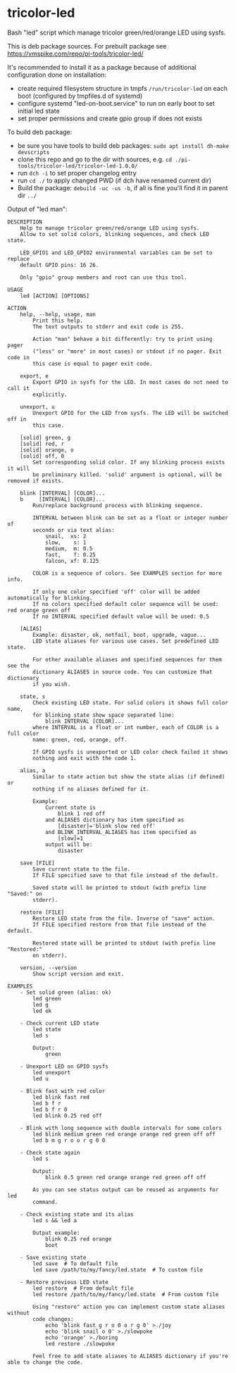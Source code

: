# tricolor-led

Bash "led" script which manage tricolor green/red/orange LED using sysfs.

This is deb package sources.
For prebuilt package see https://vmspike.com/repo/pi-tools/tricolor-led/

It's recommended to install it as a package because of additional configuration done on installation:
- create required filesystem structure in tmpfs `/run/tricolor-led` on each boot (configured by tmpfiles.d of systemd)
- configure systemd "led-on-boot.service" to run on early boot to set initial led state
- set proper permissions and create gpio group if does not exists

To build deb package:
- be sure you have tools to build deb packages: `sudo apt install dh-make devscripts`
- clone this repo and go to the dir with sources, e.g. `cd ./pi-tools/tricolor-led/tricolor-led-1.0.0/`
- run `dch -i` to set proper changelog entry
- run `cd ./` to apply changed PWD (if dch have renamed current dir)
- Build the package: `debuild -uc -us -b`, if all is fine you'll find it in parent dir `../`

Output of "led man":
```
DESCRIPTION
    Help to manage tricolor green/red/orange LED using sysfs.
    Allow to set solid colors, blinking sequences, and check LED state.

    LED_GPIO1 and LED_GPIO2 environmental variables can be set to replace
    default GPIO pins: 16 26.

    Only "gpio" group members and root can use this tool.

USAGE
    led [ACTION] [OPTIONS]

ACTION
    help, --help, usage, man
        Print this help.
        The text outputs to stderr and exit code is 255.

        Action "man" behave a bit differently: try to print using pager
        ("less" or "more" in most cases) or stdout if no pager. Exit code in
        this case is equal to pager exit code.

    export, e
        Export GPIO in sysfs for the LED. In most cases do not need to call it
        explicitly.

    unexport, u
        Unexport GPIO for the LED from sysfs. The LED will be switched off in
        this case.

    [solid] green, g
    [solid] red, r
    [solid] orange, o
    [solid] off, 0
        Set corresponding solid color. If any blinking process exists it will
        be preliminary killed. 'solid' argument is optional, will be removed if exists.

    blink [INTERVAL] [COLOR]...
    b     [INTERVAL] [COLOR]...
        Run/replace background process with blinking sequence.

        INTERVAL between blink can be set as a float or integer number of
        seconds or via text alias:
            snail,  xs: 2
            slow,    s: 1
            medium,  m: 0.5
            fast,    f: 0.25
            falcon, xf: 0.125

        COLOR is a sequence of colors. See EXAMPLES section for more info.

        If only one color specified 'off' color will be added automatically for blinking.
        If no colors specified default color sequence will be used: red orange green off
        If no INTERVAL specified default value will be used: 0.5

    [ALIAS]
        Example: disaster, ok, netfail, boot, upgrade, vague...
        LED state aliases for various use cases. Set predefined LED state.

        For other available aliases and specified sequences for them see the
        dictionary ALIASES in source code. You can customize that dictionary
        if you wish.

    state, s
        Check existing LED state. For solid colors it shows full color name,
        for blinking state show space separated line:
            blink INTERVAL [COLOR]...
        where INTERVAL is a float or int number, each of COLOR is a full color
        name: green, red, orange, off.

        If GPIO sysfs is unexported or LED color check failed it shows
        nothing and exit with the code 1.

    alias, a
        Similar to state action but show the state alias (if defined) or
        nothing if no aliases defined for it.

        Example:
            Current state is
                blink 1 red off
            and ALIASES dictionary has item specified as
                [disaster]='blink slow red off'
            and BLINK_INTERVAL_ALIASES has item specified as
                [slow]=1
            output will be:
                disaster

    save [FILE]
        Save current state to the file.
        If FILE specified save to that file instead of the default.

        Saved state will be printed to stdout (with prefix line "Saved:" on
        stderr).

    restore [FILE]
        Restore LED state from the file. Inverse of "save" action.
        If FILE specified restore from that file instead of the default.

        Restored state will be printed to stdout (with prefix line "Restored:"
        on stderr).

    version, --version
        Show script version and exit.

EXAMPLES
    - Set solid green (alias: ok)
        led green
        led g
        led ok

    - Check current LED state
        led state
        led s

        Output:
            green

    - Unexport LED on GPIO sysfs
        led unexport
        led u

    - Blink fast with red color
        led blink fast red
        led b f r
        led b f r 0
        led blink 0.25 red off

    - Blink with long sequence with double intervals for some colors
        led blink medium green red orange orange red green off off
        led b m g r o o r g 0 0

    - Check state again
        led s

        Output:
            blink 0.5 green red orange orange red green off off

        As you can see status output can be reused as arguments for led
        command.

    - Check existing state and its alias
        led s && led a

        Output example:
            blink 0.25 red orange
            boot

    - Save existing state
        led save  # To default file
        led save /path/to/my/fancy/led.state  # To custom file

    - Restore previous LED state
        led restore  # From default file
        led restore /path/to/my/fancy/led.state  # From custom file

        Using "restore" action you can implement custom state aliases without
        code changes:
            echo 'blink fast g r o 0 o r g 0' >./joy
            echo 'blink snail o 0' >./slowpoke
            echo 'orange' >./boring
            led restore ./slowpoke

        Feel free to add state aliases to ALIASES dictionary if you're able to change the code.
```
